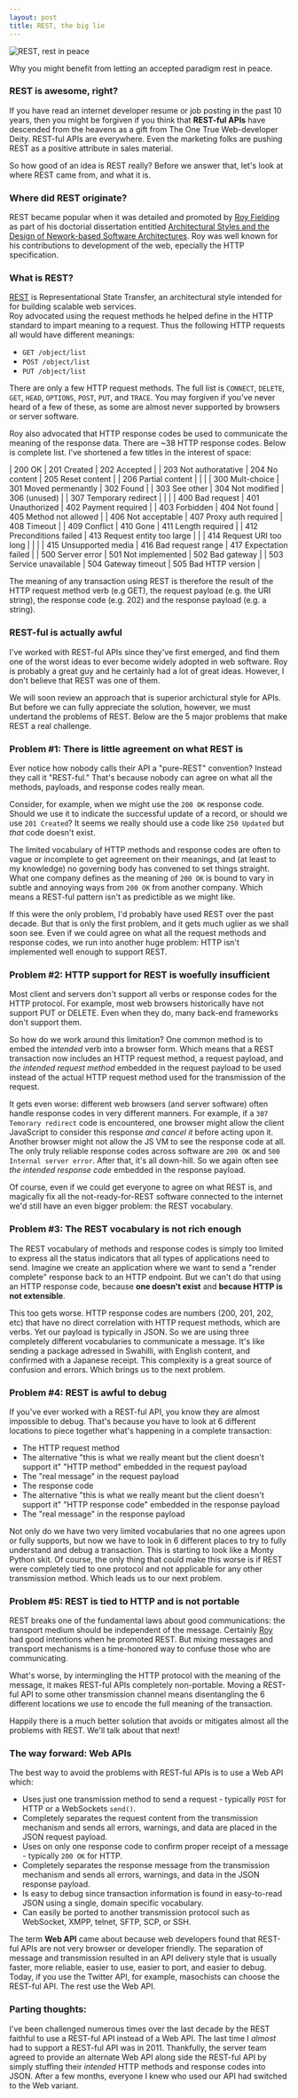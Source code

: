```yaml
---
layout: post
title: REST, the big lie
---
```

![REST, rest in peace](/images/2015-08-10-rip-small.jpg)

Why you might benefit from letting an accepted paradigm rest in peace.

### REST is awesome, right?
If you have read an internet developer resume or job posting in the past 10
years, then you might be forgiven if you think that
**REST-ful APIs** have descended from the heavens as a gift from
The One True Web-developer Deity.  REST-ful APIs are everywhere. 
Even the marketing folks are pushing REST as a positive attribute in sales material.

So how good of an idea is REST really?  Before we answer that, let's look at
where REST came from, and what it is.

### Where did REST originate?
REST became popular when it was detailed and promoted by 
[Roy Fielding](https://en.wikipedia.org/wiki/Roy_Fielding)
as part of his doctorial dissertation entitled [Architectural Styles
and the Design of Nework-based Software
Architectures](https://www.ics.uci.edu/~fielding/pubs/dissertation/top.htm).
Roy was well known for his contributions to development of the web, epecially
the HTTP specification.

### What is REST?
[REST](https://en.wikipedia.org/wiki/Representational_state_transfer) is
Representational State Transfer, an architectural style
intended for for building scalable web services.  
Roy advocated using the request methods he helped define in the HTTP standard
to impart meaning to a request.  Thus the following HTTP requests all
would have different meanings: 

- `GET /object/list`
- `POST /object/list`
- `PUT /object/list`

There are only a few HTTP request methods.  The full list is `CONNECT`, `DELETE`,
`GET`, `HEAD`, `OPTIONS`, `POST`, `PUT`, and `TRACE`.  You may forgiven if
you've never heard of a few of these, as some are almost never supported by
browsers or server software.

Roy also advocated that HTTP response codes be used to communicate the meaning
of the response data. There are ~38 HTTP response codes.
Below is complete list. I've shortened a few titles
in the interest of space:

| 200 OK | 201 Created | 202 Accepted |
| 203 Not authoratative | 204 No content | 205 Reset content |
| 206 Partial content | | |
| 300 Mult-choice | 301 Moved permenantly | 302 Found |
| 303 See other | 304 Not modified | 306 (unused) |
| 307 Temporary redirect | | |
| 400 Bad request | 401 Unauthorized | 402 Payment required |
| 403 Forbidden | 404 Not found | 405 Method not allowed |
| 406 Not acceptable | 407 Proxy auth required | 408 Timeout |
| 409 Conflict | 410 Gone | 411 Length required |
| 412 Preconditions failed | 413 Request entity too large | |
| 414 Request URI too long | | |
| 415 Unsupported media | 416 Bad request range | 417 Expectation failed |
| 500 Server error | 501 Not implemented | 502 Bad gateway |
| 503 Service unavailable | 504 Gateway timeout | 505 Bad HTTP version |

The meaning of any transaction using REST is therefore the result of
the HTTP request method verb (e.g GET), the request payload (e.g. the URI string),
the response code (e.g. 202) and the response payload (e.g. a string).

### REST-ful is actually awful
I've worked with REST-ful APIs since they've first emerged, and find 
them one of the worst ideas to ever become widely adopted in web software.
Roy is probably a great guy and he certainly had a lot of great ideas.
However, I don't believe that REST was one of them.

We will soon review an approach that is superior archictural style for APIs.  But
before we can fully appreciate the solution, however, we must undertand the problems of
REST. Below are the 5 major problems that make REST a real challenge.

### Problem #1: There is little agreement on what REST is
Ever notice how nobody calls their API a "pure-REST" convention?  Instead they
call it "REST-ful." That's because nobody can agree on what all the methods,
payloads, and response codes really mean.

Consider, for example, when we might use the `200 OK` response code.
Should we use it to indicate the successful update of a record, or should we
use `201 Created`?  It seems we really should use a code like `250 Updated`
but *that* code doesn't exist.

The limited vocabulary of HTTP methods and response codes are often to vague
or incomplete to get agreement on their meanings, and (at least to my
knowledge) no governing body has convened to set things straight.  
What one company defines as the meaning of `200 OK` is bound to vary in subtle
and annoying ways from `200 OK` from another company.  Which means a REST-ful
pattern isn't as predictible as we might like.

If this were the only problem, I'd probably have used REST over the past
decade.  But that is only the first problem, and it gets much uglier as
we shall soon see. Even if we could agree on what all the request methods and
response codes, we run into another huge problem: HTTP isn't implemented well
enough to support REST.

### Problem #2: HTTP support for REST is woefully insufficient
Most client and servers don't support all verbs or response codes for the HTTP
protocol.  For example, most web browsers historically have not support PUT or DELETE. 
Even when they do, many back-end frameworks don't support them. 

So how do we work around this limitation? One
common method is to embed the *intended* verb into a browser form.  Which
means that a REST transaction now includes an HTTP request method, a request payload,
and *the intended request method* embedded in the request payload to be used instead of 
the actual HTTP request method used for the transmission of the request.

It gets even worse: different web browsers (and server software) often handle response codes
in very different manners.  For example, if a `307 Temorary redirect` code is
encountered, one browser might allow the client JavaScript to consider this
response *and cancel it* before acting upon it. Another browser might not
allow the JS VM to see the response code at all.  The only truly reliable response codes
across software are `200 OK` and `500 Internal server error`.  After that, it's all
down-hill. So we again often see *the intended response code* embedded in the
response payload.

Of course, even if we could get everyone to agree on what REST is, and magically fix all 
the not-ready-for-REST software connected to the internet we'd still have an even 
bigger problem: the REST vocabulary.

### Problem #3: The REST vocabulary is not rich enough
The REST vocabulary of methods and response codes is simply too
limited to express all the status indicators that all types of applications
need to send. Imagine we create an application where we want to send a
"render complete" response back to an HTTP endpoint. But we can't do that 
using an HTTP response code, because **one doesn't exist** and 
**because HTTP is not extensible**.

This too gets worse.  HTTP response codes are numbers (200, 201, 202, etc)
that have no direct correlation with HTTP request methods, which are verbs.  Yet our
payload is typically in JSON.  So we are using three completely
different vocabularies to communicate a message.  It's like sending a
package adressed in Swahilli, with English content, and confirmed with a Japanese
receipt.  This complexity is a great source of confusion and errors.  Which
brings us to the next problem.

### Problem #4: REST is awful to debug
If you've ever worked with a REST-ful API, you know they are almost impossible
to debug.  That's because you have to look at 6 different locations to piece
together what's happening in a complete transaction: 

- The HTTP request method
- The alternative "this is what we really meant but the client doesn't support it" 
  "HTTP method" embedded in the request payload
- The "real message" in the request payload
- The response code
- The alternative "this is what we really meant but the client doesn't support
  it" "HTTP response code" embedded in the response payload
- The "real message" in the response payload

Not only do we have two very limited vocabularies that no one agrees upon or
fully supports, but now we have to look in 6 different places to try to fully
understand and debug a transaction.  This is starting to look like a Monty
Python skit.  Of course, the only thing that could make this worse is if REST
were completely tied to one protocol and not applicable for any other
transmission method.  Which leads us to our next problem.

### Problem #5: REST is tied to HTTP and is not portable
REST breaks one of the fundamental laws about good communications:
the transport medium should be independent of the message.  Certainly 
[Roy](https://en.wikipedia.org/wiki/Roy_Fielding) had good intentions
when he promoted REST.  But mixing messages and transport mechanisms
is a time-honored way to confuse those who are communicating.

What's worse, by intermingling the HTTP protocol with the meaning of the
message, it makes REST-ful APIs completely non-portable.  Moving a
REST-ful API to some other transmission channel means disentangling 
the 6 different locations we use to encode the full meaning of the
transaction.

Happily there is a much better solution that avoids or mitigates almost all
the problems with REST.  We'll talk about that next!

### The way forward: Web APIs
The best way to avoid the problems with REST-ful APIs is to use a Web API
which:

- Uses just one transmission method to send a request - typically `POST`
  for HTTP or a WebSockets `send()`.
- Completely separates the request content from the transmission mechanism and
  sends all errors, warnings, and data are placed in the JSON request payload.
- Uses on only one response code to confirm proper receipt of a message - 
  typically `200 OK` for HTTP.
- Completely separates the response message from the transmission mechanism
  and sends all errors, warnings, and data in the JSON response payload.
- Is easy to debug since transaction information is found in easy-to-read
  JSON using a single, domain specific vocabulary.
- Can easily be ported to another transmission protocol such as 
  WebSocket, XMPP, telnet, SFTP, SCP, or SSH.
  
The term **Web API** came about because web developers found that REST-ful APIs
are not very browser or developer friendly. The separation of message and
transmission resulted in an API delivery style that is usually faster, more reliable,
easier to use, easier to port, and easier to debug. Today, if you use the
Twitter API, for example, masochists can choose the REST-ful API. The rest use
the Web API.

### Parting thoughts: 
I've been challenged numerous times over the last decade by the REST faithful to use
a REST-ful API instead of a Web API.  The last time I *almost* had to support a
REST-ful API was in 2011. Thankfully, the server team agreed to provide an alternate
Web API along side the REST-ful API by simply stuffing their *intended* HTTP methods and
response codes into JSON. After a few months, everyone I knew who used
our API had switched to the Web variant.

